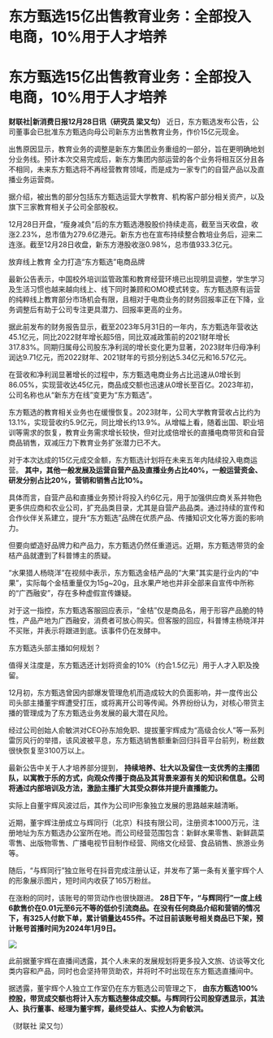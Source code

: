 # 东方甄选15亿出售教育业务：全部投入电商，10%用于人才培养

# 东方甄选15亿出售教育业务：全部投入电商，10%用于人才培养

**财联社|新消费日报12月28日讯（研究员 梁又匀）** 近日，东方甄选发布公告，公司董事会已批准东方甄选向母公司新东方出售教育业务，作价15亿元现金。

出售原因显示，教育业务的调整是新东方集团业务重组的一部分，旨在更明确地划分业务线。预计本次交易完成后，新东方集团内部运营的各个业务将相互区分且各不相同，未来东方甄选将不再经营教育领域，而是成为一家专门的自营产品以及直播业务运营商。

据介绍，被出售的部分包括东方甄选运营大学教育、机构客户部分相关资产，以及旗下三家教育相关子公司全部股权。

12月28日开盘，“瘦身减负”后的东方甄选港股股价持续走高，截至当天收盘，收涨2.23%，总市值为279.6亿港元。新东方也在宣布持续整合教培业务后，迎来二连涨。截至12月28日收盘，新东方港股收涨0.98%，总市值933.3亿元。

放弃线上教育 全力打造“东方甄选”电商品牌

最新公告表示，中国校外培训监管政策和教育经营环境已出现明显调整，学生学习及生活习惯也越来越向线上、线下同时兼顾和OMO模式转变。东方甄选原有运营的纯粹线上教育部分市场机会有限，且相对于电商业务的财务回报率正在下降，业务调整后有助于公司专注更具潜力、回报率更高的业务。

据此前发布的财务报告显示，截至2023年5月31日的一年内，东方甄选年营收达45.1亿元，同比2022财年增长超5倍，同比双减政策前的2021财年增长317.83%。同期归属母公司股东净利润的增长变化更为显著，2023财年归母净利润达9.71亿元，而2022财年、2021财年的亏损分别达5.34亿元和16.57亿元。

在营收和净利润显著增长的过程中，东方甄选电商业务占比迅速从0增长到86.05%，实现营收达45亿元，商品成交额也迅速从0增长至百亿。2023年初，公司名称也从“新东方在线”变更为“东方甄选”。

东方甄选的教育相关业务也在缓慢恢复。2023财年，公司大学教育营收占比约为13.1%，实现营收约5.9亿元，同比增长约13.9%。从增幅上看，随着出国、职业培训等需求的恢复，教育业务需求增长较快，但对比成倍增长的直播电商带货和自营商品销售，双减压力下教育业务扩张潜力已不大。

对于本次达成的15亿元成交金额，东方甄选计划将在未来五年内陆续投入电商运营。
**其中，其他一般发展及运营自营产品及直播业务占比40%，一般运营资金、研发分别占比20%，营销和销售占比10%。**

具体而言，自营产品和直播业务预计将投入约6亿元，用于加强供应商关系并物色更多供应商和农业公司，扩充品类目录，尤其是自营产品品类。通过持续的宣传和合作伙伴关系建立，提升“东方甄选”品牌在优质产品、传播知识文化等方面的影响力。

但要向塑造好品牌力和产品力，东方甄选仍然任重道远。近期，东方甄选带货的金桔产品就遭到了科普博主的质疑。

“水果猎人杨晓洋”在视频中表示，东方甄选金桔产品的“大果”其实是行业内的“中果”，实际每个金桔重量仅为15g~20g，且水果产地也并非全部来自宣传中所称的“广西融安”，存在多种虚假宣传嫌疑。

对于这一指控，东方甄选客服回应表示，“金桔”仅是商品名，用于形容产品脆的特性，产品产地为广西融安，消费者可放心购买。但客服的回应，科普博主杨晓洋并不买账，并表示将跟进到底。该事件仍在发酵中。

东方甄选头部主播如何规划？

值得关注度是，东方甄选还计划将资金的10%（约合1.5亿元）用于人才入职及挽留。

12月初，东方甄选曾因内部爆发管理危机而造成较大的负面影响，并一度传出公司头部主播董宇辉遭受打压，或将离开公司等传闻。外界纷纷认为，对核心带货主播的管理成为了东方甄选业务发展的最大潜在风险。

经过公司创始人俞敏洪对CEO孙东旭免职、提拔董宇辉成为“高级合伙人”等一系列雷厉风行的举措，该风波被平息，东方甄选销售额重新回归抖音平台前列，粉丝数很快恢复至3100万以上。

最新公告中关于人才培养部分提到，
**持续培养、壮大以及留住一支优秀的主播团队，以寓教于乐的方式，向观众传播于商品及其背景来源有关的知识和信息。公司将通过内部培训及方法，激励主播扩大其受众群体并提升直播能力。**

实际上自董宇辉风波过后，其作为公司IP形象独立发展的思路越来越清晰。

近期，董宇辉注册成立与辉同行（北京）科技有限公司，注册资本1000万元，注册地址为东方甄选办公室所在地。而公司经营范围包含：新鲜水果零售、新鲜蔬菜零售、出版物零售、广播电视节目制作经营、网络文化经营、食品销售、旅游业务等。

随后，“与辉同行”独立账号在抖音完成注册认证，并发布了第一条有关董宇辉个人的形象展示图片，短时间内收获了165万粉丝。

在涨粉的同时，该账号的带货动作也很快跟进。
**28日下午，“与辉同行”一度上线6款售价在0.01元至6元不等的低价引流商品。在没有任何商品介绍和营销的情况下，有325人付款下单，累计销量达455件。不过目前该账号相关商品已下架，预计账号首播时间为2024年1月9日。**

![](https://inews.gtimg.com/om_bt/OiqkphwWI4I6aZZZrisIFwyBuxzRsaFAWM8ST0rU5e8gAAA/1000)

此前据董宇辉在直播间透露，其个人未来的发展规划将更多投入文旅、访谈等文化类内容和产品，同时也会坚持带货助农，并将时不时出现在东方甄选直播间中。

据透露，董宇辉个人独立工作室仍在东方甄选公司管理之下，
**由东方甄选100%控股，带货成交额也将计入东方甄选整体成交额。与辉同行公司股穿透显示，其法人、执行董事、经理为董宇辉，最终受益人、实控人为俞敏洪。**

（财联社 梁又匀）

